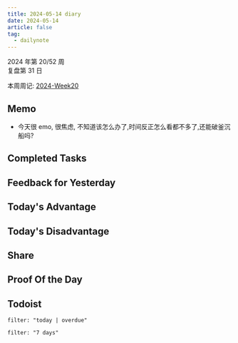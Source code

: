 ```yaml
---
title: 2024-05-14 diary
date: 2024-05-14
article: false
tag:
  - dailynote
---
```

  
2024 年第 20/52 周  
复盘第 31 日

本周周记: [2024-Week20](2024-Week20)

## Memo
- 今天很 emo, 很焦虑, 不知道该怎么办了,时间反正怎么看都不多了,还能破釜沉船吗?

## Completed Tasks

## Feedback for Yesterday

## Today's Advantage

## Today's Disadvantage

## Share

## Proof Of the Day

## Todoist
```todoist
filter: "today | overdue"
```
```todoist
filter: "7 days"
```